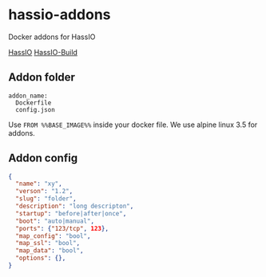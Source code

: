 # hassio-addons
Docker addons for HassIO

[HassIO](https://github.com/pvizeli/hassio)
[HassIO-Build](https://github.com/pvizeli/hassio-build)

## Addon folder

```
addon_name:
  Dockerfile
  config.json
```

Use `FROM %%BASE_IMAGE%%` inside your docker file. We use alpine linux 3.5 for addons.

## Addon config

```json
{
  "name": "xy",
  "verson": "1.2",
  "slug": "folder",
  "description": "long descripton",
  "startup": "before|after|once",
  "boot": "auto|manual",
  "ports": {"123/tcp", 123},
  "map_config": "bool",
  "map_ssl": "bool",
  "map_data": "bool",
  "options": {},
}
```
